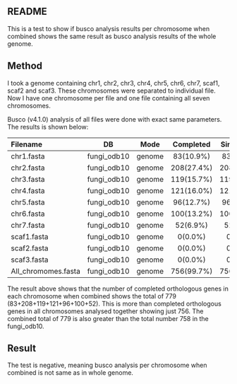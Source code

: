 ## README

This is a test to show if busco analysis results per chromosome when combined shows the same result as busco analysis results of the whole genome.

## Method

I took a genome containing chr1, chr2, chr3, chr4, chr5, chr6, chr7, scaf1, scaf2 and scaf3. These chromosomes were separated to individual file. Now I have one chromosome per file and one file containing all seven chromosomes.

Busco (v4.1.0) analysis of all files were done with exact same parameters. The results is shown below:

|Filename |  DB | Mode  |  Completed |  SingleCopy | Duplicated | Fragmented | Missing |     Total|
|:-----------|:---------:|---------|:---------:|:---------:|:---------:|:---------:|:---------:|:----------:|
|chr1.fasta |   fungi_odb10 | genome | 83(10.9%) |  83(10.9%) |  0(0.0%)  |   2(0.3%)  |   673(88.8%) |  758|
|chr2.fasta |  fungi_odb10 | genome | 208(27.4%) | 208(27.4%) | 0(0.0%) |    7(0.9%)  |   543(71.7%) |  758|
|chr3.fasta  |    fungi_odb10 | genome | 119(15.7%) | 119(15.7%) | 0(0.0%)  |   2(0.3%)  |   637(84.0%) |  758|
|chr4.fasta  |  fungi_odb10 | genome|  121(16.0%) | 121(16.0%) | 0(0.0%) |    5(0.7%)  |   632(83.3%) |  758|
|chr5.fasta  | fungi_odb10 | genome | 96(12.7%) |  96(12.7%) |  0(0.0%)  |   2(0.3%)  |   660(87.0%) |  758|
|chr6.fasta   |  fungi_odb10 | genome | 100(13.2%) | 100(13.2%) | 0(0.0%) |    5(0.7%)  |   653(86.1%) |  758|
|chr7.fasta   | fungi_odb10|  genome|  52(6.9%)  |  52(6.9%) |   0(0.0%) |    2(0.3%) |    704(92.8%) |  758|
|scaf1.fasta  |fungi_odb10 | genome|  0(0.0%) |    0(0.0%) |    0(0.0%) |    0(0.0%)  |   758(100.0%) | 758|
|scaf2.fasta  | fungi_odb10 | genome | 0(0.0%) |    0(0.0%) |    0(0.0%) |    0(0.0%) |    758(100.0%)|  758|
|scaf3.fasta  | fungi_odb10 | genome | 0(0.0%) |    0(0.0%) |    0(0.0%)|     0(0.0%)  |   758(100.0%) | 758|
|All_chromomes.fasta | fungi_odb10 |  genome | 756(99.7%) | 756(99.7%)|  0(0.0%)  |   0(0.0%)  |   2(0.3%)  |    758|


The result above shows that the number of completed orthologous genes in each chromosome when combined shows the total of 779 (83+208+119+121+96+100+52). This is more than completed orthologous genes in all chromosomes analysed together showing just 756. The combined total of 779 is also greater than the total number 758 in the fungi_odb10.

## Result

The test is negative, meaning busco analysis per chromosome when combined is not same as in whole genome.
